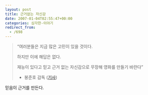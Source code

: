 ```yaml
---
layout: post
title: 근거없는 자신감
date: 2007-01-04T02:55:47+00:00
categories: 심각한-이야기
redirect_from:
  - /698
---
```


<DIV class=box>

<BLOCKQUOTE>“여러분들은 지금 많은 고민이 있을 것이다.

하지만 이에 해답은 없다.

재능이 있다고 믿고 근거 없는 자신감으로 무장해 영화를 만들기 바란다”

- 봉준호 감독 (<A href="http://blog.empas.com/galaga/read.html?a=17529271">기사</A>)</BLOCKQUOTE></DIV>

믿음이 근거를 만든다.
<div id=comments>
</div>
